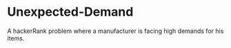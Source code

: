 # Unexpected-Demand
A hackerRank problem where a manufacturer is facing high demands for his items.
